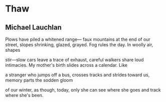# Thaw
## Michael Lauchlan
Plows have piled a whitened range—
faux mountains at the end of our street,
slopes shrinking, glazed, grayed. Fog
rules the day. In woolly air, shapes

stir—slow cars leave a trace
of exhaust, careful walkers share
loud intimacies. My mother's birth
slides across a calendar. Like

a stranger who jumps off a bus,
crosses tracks and strides toward us,
memory parts the sodden gloom

of our winter, as though, today,
only she can see where she
goes and track where she's been.